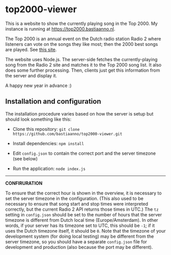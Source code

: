 # top2000-viewer

  

This is a website to show the currently playing song in the Top 2000. My instance is running at https://top2000.bastiaanno.nl.

  

The Top 2000 is an annual event on the Dutch radio station Radio 2 where listeners can vote on the songs they like most; then the 2000 best songs are played. See [this site](http://www.radio2.nl/top2000).

  

The website uses Node.js. The server-side fetches the currently-playing song from the Radio 2 site and matches it to the Top 2000 song list. It also does some further processing. Then, clients just get this information from the server and display it.

  

A happy new year in advance :)

  

## Installation and configuration

  

The installation procedure varies based on how the server is setup but should look something like this:

  

* Clone this repository: `git clone https://github.com/bastiaanno/top2000-viewer.git`

* Install dependencies: `npm install`

* Edit `config.json` to contain the correct port and the server timezone (see below)

* Run the application: `node index.js`

  
---------
**CONFIRURATION**

To ensure that the correct hour is shown in the overview, it is necessary to set the server timezone in the configuration. (This also used to be necessary to ensure that song start and stop times were interpreted correctly, but the current Radio 2 API returns those times in UTC.) The `tz` setting in `config.json` should be set to the number of hours that the server timezone is different from Dutch local time (Europe/Amsterdam). In other words, if your server has its timezone set to UTC, this should be `-1`; if it uses the Dutch timezone itself, it should be `0`. Note that the timezone of your development system (for doing local testing) may be different from the server timezone, so you should have a separate `config.json` file for development and production (also because the port may be different).